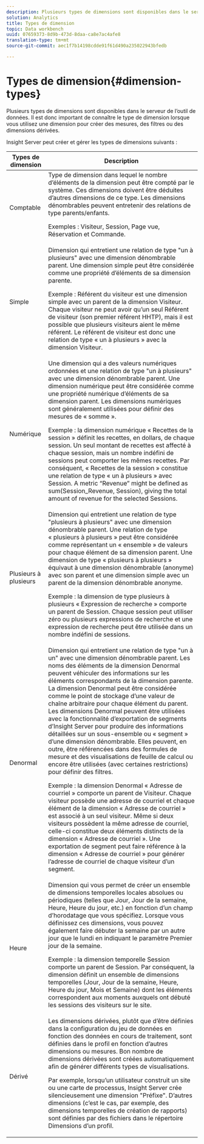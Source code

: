 ```yaml
---
description: Plusieurs types de dimensions sont disponibles dans le serveur de l’outil de données. Il est donc important de connaître le type de dimension lorsque vous utilisez une dimension pour créer des mesures, des filtres ou des dimensions dérivées.
solution: Analytics
title: Types de dimension
topic: Data workbench
uuid: 07659373-8d9b-473d-8daa-ca8e7ac4afe8
translation-type: tm+mt
source-git-commit: aec1f7b14198cdde91f61d490a235022943bfedb

---
```



# Types de dimension{#dimension-types}

Plusieurs types de dimensions sont disponibles dans le serveur de l’outil de données. Il est donc important de connaître le type de dimension lorsque vous utilisez une dimension pour créer des mesures, des filtres ou des dimensions dérivées.

Insight Server peut créer et gérer les types de dimensions suivants :

<table id="table_1A79B6C57ED145B6AA3BB05DD37AAD1B"> 
 <thead> 
  <tr> 
   <th colname="col1" class="entry"> Types de dimension </th> 
   <th colname="col2" class="entry"> Description </th> 
  </tr> 
 </thead>
 <tbody> 
  <tr> 
   <td colname="col1"> Comptable </td> 
   <td colname="col2">Type de dimension dans lequel le nombre d’éléments de la dimension peut être compté par le système. Ces dimensions doivent être déduites d’autres dimensions de ce type. Les dimensions dénombrables peuvent entretenir des relations de type parents/enfants. <p>Exemples : Visiteur, Session, Page vue, Réservation et Commande. </p></td> 
  </tr> 
  <tr> 
   <td colname="col1"> Simple </td> 
   <td colname="col2">Dimension qui entretient une relation de type "un à plusieurs" avec une dimension dénombrable parent. Une dimension simple peut être considérée comme une propriété d’éléments de sa dimension parente. <p>Exemple : Référent du visiteur est une dimension simple avec un parent de la dimension Visiteur. Chaque visiteur ne peut avoir qu’un seul Référent de visiteur (son premier référent HHTP), mais il est possible que plusieurs visiteurs aient le même référent. Le référent de visiteur est donc une relation de type « un à plusieurs » avec la dimension Visiteur. </p></td> 
  </tr> 
  <tr> 
   <td colname="col1"> Numérique </td> 
   <td colname="col2">Une dimension qui a des valeurs numériques ordonnées et une relation de type "un à plusieurs" avec une dimension dénombrable parent. Une dimension numérique peut être considérée comme une propriété numérique d’éléments de sa dimension parent. Les dimensions numériques sont généralement utilisées pour définir des mesures de « somme ». <p>Exemple : la dimension numérique « Recettes de la session » définit les recettes, en dollars, de chaque session. Un seul montant de recettes est affecté à chaque session, mais un nombre indéfini de sessions peut comporter les mêmes recettes. Par conséquent, « Recettes de la session » constitue une relation de type « un à plusieurs » avec Session. A metric “Revenue” might be defined as <span class="filepath"> sum(Session_Revenue, Session)</span>, giving the total amount of revenue for the selected Sessions. </p></td> 
  </tr> 
  <tr> 
   <td colname="col1"> Plusieurs à plusieurs </td> 
   <td colname="col2">Dimension qui entretient une relation de type "plusieurs à plusieurs" avec une dimension dénombrable parent. Une relation de type « plusieurs à plusieurs » peut être considérée comme représentant un « ensemble » de valeurs pour chaque élément de sa dimension parent. Une dimension de type « plusieurs à plusieurs » équivaut à une dimension dénombrable (anonyme) avec son parent et une dimension simple avec un parent de la dimension dénombrable anonyme. <p>Exemple : la dimension de type plusieurs à plusieurs « Expression de recherche » comporte un parent de Session. Chaque session peut utiliser zéro ou plusieurs expressions de recherche et une expression de recherche peut être utilisée dans un nombre indéfini de sessions. </p></td> 
  </tr> 
  <tr> 
   <td colname="col1"> Denormal </td> 
   <td colname="col2">Dimension qui entretient une relation de type "un à un" avec une dimension dénombrable parent. Les noms des éléments de la dimension Denormal peuvent véhiculer des informations sur les éléments correspondants de la dimension parente. La dimension Denormal peut être considérée comme le point de stockage d’une valeur de chaîne arbitraire pour chaque élément du parent. Les dimensions Denormal peuvent être utilisées avec la fonctionnalité d’exportation de segments d’Insight Server pour produire des informations détaillées sur un sous-ensemble ou « segment » d’une dimension dénombrable. Elles peuvent, en outre, être référencées dans des formules de mesure et des visualisations de feuille de calcul ou encore être utilisées (avec certaines restrictions) pour définir des filtres. <p>Exemple : la dimension Denormal « Adresse de courriel » comporte un parent de Visiteur. Chaque visiteur possède une adresse de courriel et chaque élément de la dimension « Adresse de courriel » est associé à un seul visiteur. Même si deux visiteurs possèdent la même adresse de courriel, celle-ci constitue deux éléments distincts de la dimension « Adresse de courriel ». Une exportation de segment peut faire référence à la dimension « Adresse de courriel » pour générer l’adresse de courriel de chaque visiteur d’un segment. </p></td> 
  </tr> 
  <tr> 
   <td colname="col1"> Heure </td> 
   <td colname="col2">Dimension qui vous permet de créer un ensemble de dimensions temporelles locales absolues ou périodiques (telles que Jour, Jour de la semaine, Heure, Heure du jour, etc.) en fonction d’un champ d’horodatage que vous spécifiez. Lorsque vous définissez ces dimensions, vous pouvez également faire débuter la semaine par un autre jour que le lundi en indiquant le paramètre Premier jour de la semaine. <p>Exemple : la dimension temporelle Session comporte un parent de Session. Par conséquent, la dimension définit un ensemble de dimensions temporelles (Jour, Jour de la semaine, Heure, Heure du jour, Mois et Semaine) dont les éléments correspondent aux moments auxquels ont débuté les sessions des visiteurs sur le site. </p></td> 
  </tr> 
  <tr> 
   <td colname="col1"> Dérivé </td> 
   <td colname="col2">Les dimensions dérivées, plutôt que d’être définies dans la configuration du jeu de données en fonction des données en cours de traitement, sont définies dans le profil en fonction d’autres dimensions ou mesures. Bon nombre de dimensions dérivées sont créées automatiquement afin de générer différents types de visualisations. <p>Par exemple, lorsqu’un utilisateur construit un site ou une carte de processus, Insight Server crée silencieusement une dimension "Préfixe". D’autres dimensions (c’est le cas, par exemple, des dimensions temporelles de création de rapports) sont définies par des fichiers dans le répertoire Dimensions d’un profil. </p></td> 
  </tr> 
 </tbody> 
</table>

